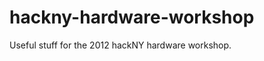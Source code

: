 hackny-hardware-workshop
========================

Useful stuff for the 2012 hackNY hardware workshop.